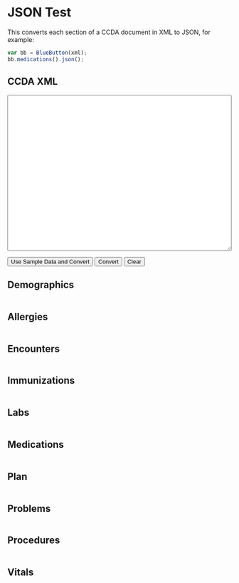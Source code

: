 # JSON Test

This converts each section of a CCDA document in XML to JSON, for example:

```javascript
var bb = BlueButton(xml);
bb.medications().json();
```

## CCDA XML

<textarea id="xml"></textarea>

<style type="text/css">
  button {
    font-size: 13px;
  }
  textarea {
    width: 100%;
    height: 350px;
    font-size: 14px;
    font-family: 'menlo', monospace;
    white-space: pre;
  }
</style>
<button onclick="load()">Use Sample Data and Convert</button> <button onclick="convert()">Convert</button> <button onclick="clearAll()">Clear</button>

## Demographics

<pre><code id="demographics"></code></pre>

## Allergies

<pre><code id="allergies"></code></pre>

## Encounters

<pre><code id="encounters"></code></pre>

## Immunizations

<pre><code id="immunizations" class="javascript"></code></pre>

## Labs

<pre><code id="labs"></code></pre>

## Medications

<pre><code id="medications"></code></pre>

## Plan

<pre><code id="plan"></code></pre>

## Problems

<pre><code id="problems"></code></pre>

## Procedures

<pre><code id="procedures"></code></pre>

## Vitals

<pre><code id="vitals"></code></pre>

<script src="/bluebutton-latest-dev.js"></script>
<script>
  
  var xml, bb;
  var demographics = document.getElementById('demographics');
  var allergies = document.getElementById('allergies');
  var encounters = document.getElementById('encounters');
  var immunizations = document.getElementById('immunizations');
  var labs = document.getElementById('labs');
  var medications = document.getElementById('medications');
  var plan = document.getElementById('plan');
  var problems = document.getElementById('problems');
  var procedures = document.getElementById('procedures');
  var vitals = document.getElementById('vitals');
  
  function hl(src) {
    return hljs.highlight('javascript', src).value
  }
  
  function load() {
    var xhReq = new XMLHttpRequest();
    xhReq.open('GET', '/hl7_ccd.xml', false);
    xhReq.send(null);
    var xml = xhReq.responseText;
    
    // TODO: Replace '\t' in xml with '  '
    xml = xml.replace(/\t/g, '  ');
    
    clearAll();
    document.getElementById('xml').value = xml;
    convert();
  }
  
  function clearAll() {
    document.getElementById('xml').value = '';
    
    demographics.innerHTML = '';
    allergies.innerHTML = '';
    encounters.innerHTML = '';
    immunizations.innerHTML = '';
    labs.innerHTML = '';
    medications.innerHTML = '';
    plan.innerHTML = '';
    problems.innerHTML = '';
    procedures.innerHTML = '';
    vitals.innerHTML = '';
    
    bb = null;
  }
  
  function convert() {
    xml = document.getElementById('xml').value;
    bb = BlueButton(xml);
    
    demographics.innerHTML = hl(bb.demographics().json());
    allergies.innerHTML = hl(bb.allergies().json());
    encounters.innerHTML = hl(bb.encounters().json());
    immunizations.innerHTML = hl(bb.immunizations().json());
    labs.innerHTML = hl(bb.labs().json());
    medications.innerHTML = hl(bb.medications().json());
    plan.innerHTML = hl(bb.plan().json());
    problems.innerHTML = hl(bb.problems().json());
    procedures.innerHTML = hl(bb.procedures().json());
    vitals.innerHTML = hl(bb.vitals().json());
  }

</script>
